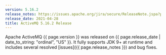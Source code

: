 ```yaml
---
version: 5.16.2
release_notes: https://issues.apache.org/jira/secure/ReleaseNote.jspa?projectId=12311210&version=12349550
release_date: 2021-04-28
title: ActiveMQ 5.16.2 Release
---
```

Apache ActiveMQ {{ page.version }} was released on {{ page.release_date | date_to_string: "ordinal", "US" }}. It fully supports JDK 9+ at runtime and includes several resolved [issues]({{ page.release_notes }}) and bug fixes.
